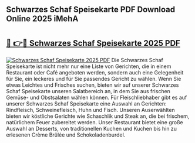 ## Schwarzes Schaf Speisekarte PDF Download Online 2025 iMehA

# <h2><a href="http://gc9bkok.nevu.top/?p=Schwarzes+Schaf+Speisekarte">🔗 👉🔴 Schwarzes Schaf Speisekarte 2025 PDF</a></h2>

[![Schwarzes Schaf Speisekarte 2025 PDF](https://i.imgur.com/dBaPXMq.png)](http://gc9bkok.nevu.top/?p=Schwarzes+Schaf+Speisekarte)
Die Schwarzes Schaf Speisekarte ist nicht mehr nur eine Liste von Gerichten, die in einem Restaurant oder Café angeboten werden, sondern auch eine Gelegenheit für Sie, ein leckeres und für Sie passendes Gericht zu wählen. Wenn Sie etwas Leichtes und Frisches suchen, bieten wir auf unserer Schwarzes Schaf Speisekarte unseren Salatbereich an, in dem Sie aus frischen Gemüse- und Obstsalaten wählen können. Für Fleischliebhaber gibt es auf unserer Schwarzes Schaf Speisekarte eine Auswahl an Gerichten: Rindfleisch, Schweinefleisch, Huhn und Fisch. Unseren Auserwählten bieten wir köstliche Gerichte wie Schaschlik und Steak an, die bei frischem, natürlichem Feuer zubereitet werden. Unser Restaurant bietet eine große Auswahl an Desserts, von traditionellen Kuchen und Kuchen bis hin zu erlesenen Crème Brûlée und Schokoladenburdel.

